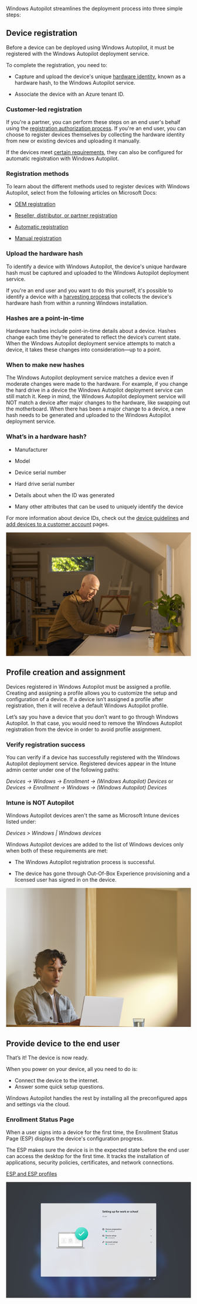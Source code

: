 Windows Autopilot streamlines the deployment process into three simple steps:

## Device registration

Before a device can be deployed using Windows Autopilot, it must be registered with the Windows Autopilot deployment service.

To complete the registration, you need to:

- Capture and upload the device's unique [hardware identity](/autopilot/registration-overview#device-identification), known as a hardware hash, to the Windows Autopilot service.

- Associate the device with an Azure tenant ID.

### Customer-led registration

If you're a partner, you can perform these steps on an end user's behalf using the [registration authorization process](/autopilot/registration-auth). If you're an end user, you can choose to register devices themselves by collecting the hardware identity from new or existing devices and uploading it manually.

If the devices meet [certain requirements](/autopilot/automatic-registration#requirements), they can also be configured for automatic registration with Windows Autopilot.

### Registration methods

To learn about the different methods used to register devices with Windows Autopilot, select from the following articles on Microsoft Docs:

- [OEM registration](/autopilot/oem-registration)

- [Reseller, distributor, or partner registration](/autopilot/partner-registration)

- [Automatic registration](/autopilot/automatic-registration)

- [Manual registration](/autopilot/manual-registration)

### Upload the hardware hash

To identify a device with Windows Autopilot, the device's unique hardware hash must be captured and uploaded to the Windows Autopilot deployment service.

If you're an end user and you want to do this yourself, it's possible to identify a device with a [harvesting process](/autopilot/add-devices#collect-the-hardware-hash) that collects the device's hardware hash from within a running Windows installation.

### Hashes are a point-in-time

Hardware hashes include point-in-time details about a device. Hashes change each time they’re generated to reflect the device’s current state. When the Windows Autopilot deployment service attempts to match a device, it takes these changes into consideration—up to a point.

### When to make new hashes

The Windows Autopilot deployment service matches a device even if moderate changes were made to the hardware. For example, if you change the hard drive in a device the Windows Autopilot deployment service can still match it. Keep in mind, the Windows Autopilot deployment service will NOT match a device after major changes to the hardware, like swapping out the motherboard. When there has been a major change to a device, a new hash needs to be generated and uploaded to the Windows Autopilot deployment service.

### What’s in a hardware hash?

- Manufacturer

- Model

- Device serial number

- Hard drive serial number

- Details about when the ID was generated

- Many other attributes that can be used to uniquely identify the device

For more information about device IDs, check out the [device guidelines](/autopilot/autopilot-device-guidelines) and [add devices to a customer account](/partner-center/customers/autopilot) pages.

![A photograph of a man working from home at a desk on a laptop.](../media/work-from-home.png)

## Profile creation and assignment

Devices registered in Windows Autopilot must be assigned a profile. Creating and assigning a profile allows you to customize the setup and configuration of a device. If a device isn’t assigned a profile after registration, then it will receive a default Windows Autopilot profile.

Let’s say you have a device that you don’t want to go through Windows Autopilot. In that case, you would need to remove the Windows Autopilot registration from the device in order to avoid profile assignment.

### Verify registration success

You can verify if a device has successfully registered with the Windows Autopilot deployment service. Registered devices appear in the Intune admin center under one of the following paths:

*Devices → Windows → Enrollment → (Windows Autopilot) Devices* or *Devices → Enrollment → Windows → (Windows Autopilot) Devices*

### Intune is NOT Autopilot

Windows Autopilot devices aren't the same as Microsoft Intune devices listed under:

*Devices > Windows | Windows devices* 

Windows Autopilot devices are added to the list of Windows devices only when both of these requirements are met:

- The Windows Autopilot registration process is successful.

- The device has gone through Out-Of-Box Experience provisioning and a licensed user has signed in on the device.

![A photograph of a young man working at a desk in an office on a laptop.](../media/working.png)

## Provide device to the end user

That’s it! The device is now ready.

When you power on your device, all you need to do is:

- Connect the device to the internet.
- Answer some quick setup questions.

Windows Autopilot handles the rest by installing all the preconfigured apps and settings via the cloud.

### Enrollment Status Page

When a user signs into a device for the first time, the Enrollment Status Page (ESP) displays the device's configuration progress.

The ESP makes sure the device is in the expected state before the end user can access the desktop for the first time. It tracks the installation of applications, security policies, certificates, and network connections.

[ESP and ESP profiles](/autopilot/enrollment-status)

![A screenshot of an Enrollment Status Page on a Windows device.](../media/autopilot.png)